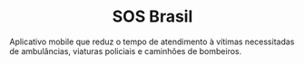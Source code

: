 <h1 align="center">SOS Brasil</h1>

Aplicativo mobile que reduz o tempo de atendimento à vítimas necessitadas de ambulâncias, viaturas policiais e caminhões de bombeiros.

